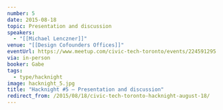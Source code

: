```yaml
---
number: 5
date: 2015-08-18
topic: Presentation and discussion
speakers:
  - "[[Michael Lenczner]]"
venue: "[[Design Cofounders Offices]]"
eventUrl: https://www.meetup.com/civic-tech-toronto/events/224591295
via: in-person
booker: Gabe
tags:
  - type/hacknight
image: hacknight_5.jpg
title: "Hacknight #5 – Presentation and discussion"
redirect_from: /2015/08/18/civic-tech-toronto-hacknight-august-18/
---
```


